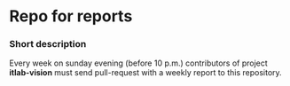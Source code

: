 # Repo for reports

### Short description

Every week on sunday evening (before 10 p.m.) contributors
of project **itlab-vision** must send pull-request with
a weekly report to this repository.
